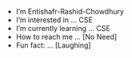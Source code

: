 - I’m Entishafr-Rashid-Chowdhury
- I’m interested in ... CSE
- I’m currently learning ... CSE
- How to reach me ... [No Need]
- Fun fact: ... [Laughing]

<!---
ENTISHAR-RASHID-CHOWDHURY/ENTISHAR-RASHID-CHOWDHURY is a ✨ special ✨ repository because its `README.md` (this file) appears on your GitHub profile.
You can click the Preview link to take a look at your changes.
--->
